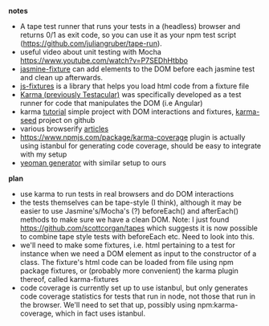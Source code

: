 **notes**

- A tape test runner that runs your tests in a (headless) browser and returns 0/1 as exit code, so you can use it as your npm test script (https://github.com/juliangruber/tape-run).
- useful video about unit testing with Mocha https://www.youtube.com/watch?v=P7SEDhHtbbo
- [jasmine-fixture](https://github.com/searls/jasmine-fixture) can add elements to the DOM before each jasmine test and clean up afterwards.
- [js-fixtures]((https://github.com/badunk/js-fixtures)) is a library that helps you load html code from a fixture file
- [Karma (previously Testacular)](https://karma-runner.github.io/1.0/index.html) was specifically developed as a test runner for code that manipulates the DOM (i.e Angular)
- karma [tutorial](http://www.bradoncode.com/blog/2015/02/27/karma-tutorial/) simple project with DOM interactions and fixtures, [karma-seed](https://github.com/bbraithwaite/karma-seed) project on github 
- various browserify [articles](http://browserify.org/articles.html)
- https://www.npmjs.com/package/karma-coverage plugin is actually using istanbul for generating code coverage, should be easy to integrate with my setup
- [yeoman generator](https://github.com/yohangz/generator-typescript-npm-bower) with similar setup to ours 



**plan**

- use karma to run tests in real browsers and do DOM interactions
- the tests themselves can be tape-style (I think), although it may be easier to use Jasmine's/Mocha's (?) beforeEach() and afterEach() methods to make sure we have a clean DOM. Note: I just found https://github.com/scottcorgan/tapes which suggests it is now possible to combine tape style tests with beforeEach etc. Need to look into this.
- we'll need to make some fixtures, i.e. html pertaining to a test for instance when we need a DOM element as input to the constructor of a class. The fixture's html code can be loaded from file using npm package fixtures, or (probably more convenient) the karma plugin thereof, called karma-fixtures
- code coverage is currently set up to use istanbul, but only generates code coverage statistics for tests that run in node, not those that run in the browser. We'll need to set that up, possibly using npm:karma-coverage, which in fact uses istanbul.

